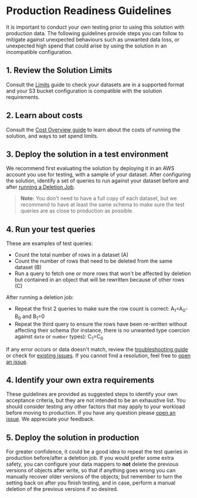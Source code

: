 # Production Readiness Guidelines

It is important to conduct your own testing prior to using this solution with
production data. The following guidelines provide steps you can follow to
mitigate against unexpected behaviours such as unwanted data loss, or unexpected
high spend that could arise by using the solution in an incompatible
configuration.

## 1. Review the Solution Limits

Consult the [Limits] guide to check your datasets are in a supported format and
your S3 bucket configuration is compatible with the solution requirements.

## 2. Learn about costs

Consult the [Cost Overview guide] to learn about the costs of running the
solution, and ways to set spend limits.

## 3. Deploy the solution in a test environment

We recommend first evaluating the solution by deploying it in an AWS account you
use for testing, with a sample of your dataset. After configuring the solution,
identify a set of queries to run against your dataset before and after [running
a Deletion Job].

> **Note:** You don't need to have a full copy of each dataset, but we recommend
> to have at least the same schema to make sure the test queries are as close to
> production as possible.

## 4. Run your test queries

These are examples of test queries:

- Count the total number of rows in a dataset (A)
- Count the number of rows that need to be deleted from the same dataset (B)
- Run a query to fetch one or more rows that won't be affected by deletion but
  contained in an object that will be rewritten because of other rows (C)

After running a deletion job:

- Repeat the first 2 queries to make sure the row count is correct:
  A<sub>1</sub>=A<sub>0</sub>-B<sub>0</sub> and B<sub>1</sub>=0
- Repeat the third query to ensure the rows have been re-written without
  affecting their schema (for instance, there is no unwanted type coercion
  against `date` or `number` types): C<sub>1</sub>=C<sub>0</sub>

If any error occurs or data doesn't match, review the [troubleshooting guide] or
check for [existing issues]. If you cannot find a resolution, feel free to [open
an issue].

## 4. Identify your own extra requirements

These guidelines are provided as suggested steps to identify your own acceptance
criteria, but they are not intended to be an exhaustive list. You should
consider testing any other factors that may apply to your workload before moving
to production. If you have any question please [open an issue]. We appreciate
your feedback.

## 5. Deploy the solution in production

For greater confidence, it could be a good idea to repeat the test queries in
production before/after a deletion job. If you would prefer some extra safety,
you can configure your data mappers to **not** delete the previous versions of
objects after write, so that if anything goes wrong you can manually recover
older versions of the objects; but remember to turn the setting back on after
you finish testing, and in case, perform a manual deletion of the previous
versions if so desired.

[cost overview guide]: COST_OVERVIEW.md
[existing issues]: https://github.com/awslabs/amazon-s3-find-and-forget/issues
[limits]: LIMITS.md
[open an issue]: https://github.com/awslabs/amazon-s3-find-and-forget/issues
[running a deletion job]: USER_GUIDE.md#running-a-deletion-job
[troubleshooting guide]: TROUBLESHOOTING.md
